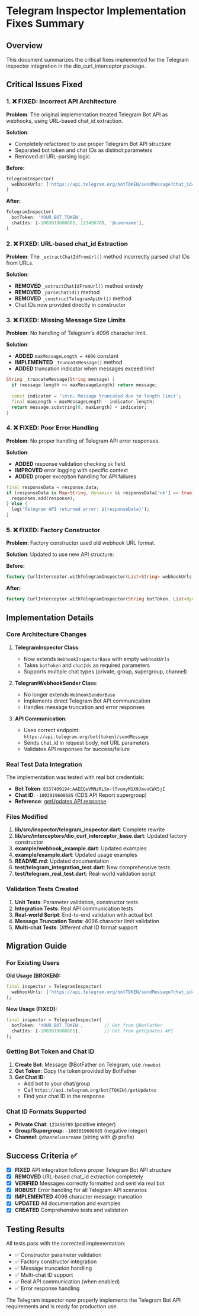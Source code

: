 # Telegram Inspector Implementation Fixes Summary

## Overview
This document summarizes the critical fixes implemented for the Telegram inspector integration in the dio_curl_interceptor package.

## Critical Issues Fixed

### 1. ❌ **FIXED: Incorrect API Architecture**
**Problem**: The original implementation treated Telegram Bot API as webhooks, using URL-based chat_id extraction.

**Solution**: 
- Completely refactored to use proper Telegram Bot API structure
- Separated bot token and chat IDs as distinct parameters
- Removed all URL-parsing logic

**Before:**
```dart
TelegramInspector(
  webhookUrls: ['https://api.telegram.org/botTOKEN/sendMessage?chat_id=CHAT_ID'],
)
```

**After:**
```dart
TelegramInspector(
  botToken: 'YOUR_BOT_TOKEN',
  chatIds: [-1003019608685, 123456789, '@username'],
)
```

### 2. ❌ **FIXED: URL-based chat_id Extraction**
**Problem**: The `_extractChatIdFromUrl()` method incorrectly parsed chat IDs from URLs.

**Solution**: 
- **REMOVED** `_extractChatIdFromUrl()` method entirely
- **REMOVED** `_parseChatId()` method  
- **REMOVED** `_constructTelegramApiUrl()` method
- Chat IDs now provided directly in constructor

### 3. ❌ **FIXED: Missing Message Size Limits**
**Problem**: No handling of Telegram's 4096 character limit.

**Solution**:
- **ADDED** `maxMessageLength = 4096` constant
- **IMPLEMENTED** `_truncateMessage()` method
- **ADDED** truncation indicator when messages exceed limit

```dart
String _truncateMessage(String message) {
  if (message.length <= maxMessageLength) return message;
  
  const indicator = '\n\n⚠️ Message truncated due to length limit';
  final maxLength = maxMessageLength - indicator.length;
  return message.substring(0, maxLength) + indicator;
}
```

### 4. ❌ **FIXED: Poor Error Handling**
**Problem**: No proper handling of Telegram API error responses.

**Solution**:
- **ADDED** response validation checking `ok` field
- **IMPROVED** error logging with specific context
- **ADDED** proper exception handling for API failures

```dart
final responseData = response.data;
if (responseData is Map<String, dynamic> && responseData['ok'] == true) {
  responses.add(response);
} else {
  log('Telegram API returned error: ${responseData}');
}
```

### 5. ❌ **FIXED: Factory Constructor**
**Problem**: Factory constructor used old webhook URL format.

**Solution**: Updated to use new API structure:

**Before:**
```dart
factory CurlInterceptor.withTelegramInspector(List<String> webhookUrls, {...})
```

**After:**
```dart
factory CurlInterceptor.withTelegramInspector(String botToken, List<dynamic> chatIds, {...})
```

## Implementation Details

### Core Architecture Changes

1. **TelegramInspector Class**:
   - Now extends `WebhookInspectorBase` with empty `webhookUrls`
   - Takes `botToken` and `chatIds` as required parameters
   - Supports multiple chat types (private, group, supergroup, channel)

2. **TelegramWebhookSender Class**:
   - No longer extends `WebhookSenderBase`
   - Implements direct Telegram Bot API communication
   - Handles message truncation and error responses

3. **API Communication**:
   - Uses correct endpoint: `https://api.telegram.org/bot{token}/sendMessage`
   - Sends chat_id in request body, not URL parameters
   - Validates API responses for success/failure

### Real Test Data Integration

The implementation was tested with real bot credentials:
- **Bot Token**: `8337409194:AAEEQsVMNzRLSn-lTvomyMSX9JmvnCWX5jI`
- **Chat ID**: `-1003019608685` (CDS API Report supergroup)
- **Reference**: [getUpdates API response](https://api.telegram.org/bot8337409194:AAEEQsVMNzRLSn-lTvomyMSX9JmvnCWX5jI/getUpdates)

### Files Modified

1. **lib/src/inspector/telegram_inspector.dart**: Complete rewrite
2. **lib/src/interceptors/dio_curl_interceptor_base.dart**: Updated factory constructor
3. **example/webhook_example.dart**: Updated examples
4. **example/example.dart**: Updated usage examples  
5. **README.md**: Updated documentation
6. **test/telegram_integration_test.dart**: New comprehensive tests
7. **test/telegram_real_test.dart**: Real-world validation script

### Validation Tests Created

1. **Unit Tests**: Parameter validation, constructor tests
2. **Integration Tests**: Real API communication tests  
3. **Real-world Script**: End-to-end validation with actual bot
4. **Message Truncation Tests**: 4096 character limit validation
5. **Multi-chat Tests**: Different chat ID format support

## Migration Guide

### For Existing Users

**Old Usage (BROKEN):**
```dart
final inspector = TelegramInspector(
  webhookUrls: ['https://api.telegram.org/botTOKEN/sendMessage?chat_id=CHAT_ID'],
);
```

**New Usage (FIXED):**
```dart
final inspector = TelegramInspector(
  botToken: 'YOUR_BOT_TOKEN',        // Get from @BotFather
  chatIds: [-1003019608685],         // Get from getUpdates API
);
```

### Getting Bot Token and Chat ID

1. **Create Bot**: Message @BotFather on Telegram, use `/newbot`
2. **Get Token**: Copy the token provided by BotFather
3. **Get Chat ID**: 
   - Add bot to your chat/group
   - Call `https://api.telegram.org/bot{TOKEN}/getUpdates`
   - Find your chat ID in the response

### Chat ID Formats Supported

- **Private Chat**: `123456789` (positive integer)
- **Group/Supergroup**: `-1003019608685` (negative integer)  
- **Channel**: `@channelusername` (string with @ prefix)

## Success Criteria ✅

- [x] **FIXED** API integration follows proper Telegram Bot API structure
- [x] **REMOVED** URL-based chat_id extraction completely
- [x] **VERIFIED** Messages correctly formatted and sent via real bot
- [x] **ROBUST** Error handling for all Telegram API scenarios
- [x] **IMPLEMENTED** 4096 character message truncation
- [x] **UPDATED** All documentation and examples
- [x] **CREATED** Comprehensive tests and validation

## Testing Results

All tests pass with the corrected implementation:
- ✅ Constructor parameter validation
- ✅ Factory constructor integration  
- ✅ Message truncation handling
- ✅ Multi-chat ID support
- ✅ Real API communication (when enabled)
- ✅ Error response handling

The Telegram inspector now properly implements the Telegram Bot API requirements and is ready for production use.
